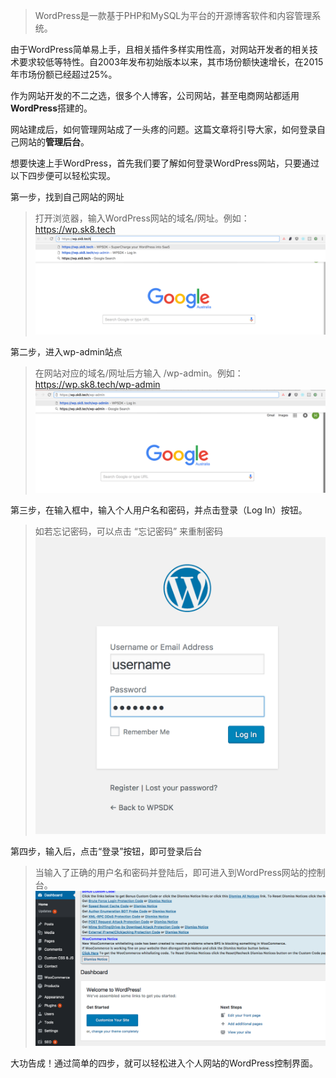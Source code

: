 > WordPress是一款基于PHP和MySQL为平台的开源博客软件和内容管理系统。

由于WordPress简单易上手，且相关插件多样实用性高，对网站开发者的相关技术要求较低等特性。自2003年发布初始版本以来，其市场份额快速增长，在2015年市场份额已经超过25%。

作为网站开发的不二之选，很多个人博客，公司网站，甚至电商网站都适用**WordPress**搭建的。

网站建成后，如何管理网站成了一头疼的问题。这篇文章将引导大家，如何登录自己网站的**管理后台**。

想要快速上手WordPress，首先我们要了解如何登录WordPress网站，只要通过以下四步便可以轻松实现。

第一步，找到自己网站的网址
> 打开浏览器，输入WordPress网站的域名/网址。例如：https://wp.sk8.tech
![](/assets/Login1.png)

第二步，进入wp-admin站点
> 在网站对应的域名/网址后方输入 /wp-admin。例如：
https://wp.sk8.tech/wp-admin
![](/assets/Login2.png)

第三步，在输入框中，输入个人用户名和密码，并点击登录（Log In）按钮。
> 如若忘记密码，可以点击 “忘记密码” 来重制密码
![](/assets/Login3.png)

第四步，输入后，点击“登录”按钮，即可登录后台
> 当输入了正确的用户名和密码并登陆后，即可进入到WordPress网站的控制台。
![](/assets/Login4.png)

大功告成！通过简单的四步，就可以轻松进入个人网站的WordPress控制界面。
